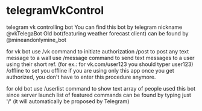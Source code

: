 # telegramVkControl
telegram vk controlling bot
You can find this bot by telegram nickname @vkTelegaBot
Old bot(featuring weather forecast client) can be found by @mineandonlymine_bot

for vk bot use /vk command to initiate authorization 
/post to post any text message to a wall
use /message command to send text messages to a user using their short ref. (for ex.: for vk.com/user123 you should typer user123)
/offline to set you offline if you are using only this app
once you get authorized, you don't have to enter this procedure anymore.

for old bot use /userlist command to show text array of people used this bot since server launch
list of featured commands can be found by typing just '/' (it will automatically be proposed by Telegram)
